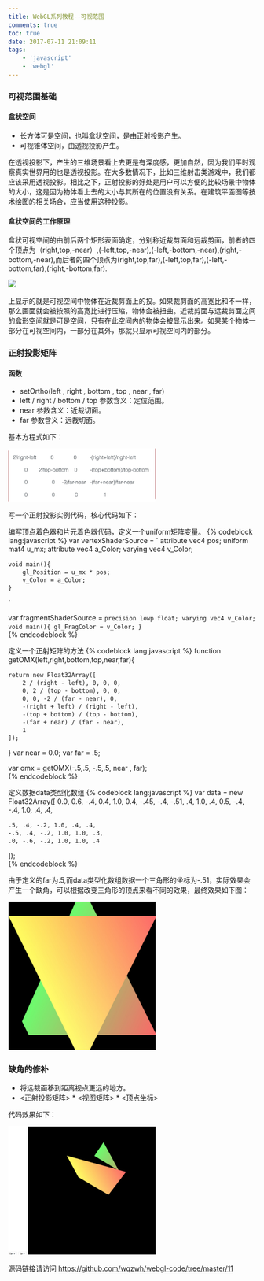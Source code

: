 ```yaml
---
title: WebGL系列教程--可视范围
comments: true
toc: true
date: 2017-07-11 21:09:11
tags:
    - 'javascript'
    - 'webgl'
---
```


### 可视范围基础

#### 盒状空间

* 长方体可是空间，也叫盒状空间，是由正射投影产生。
* 可视锥体空间，由透视投影产生。

在透视投影下，产生的三维场景看上去更是有深度感，更加自然，因为我们平时观察真实世界用的也是透视投影。在大多数情况下，比如三维射击类游戏中，我们都应该采用透视投影。相比之下，正射投影的好处是用户可以方便的比较场景中物体的大小，这是因为物体看上去的大小与其所在的位置没有关系。在建筑平面图等技术绘图的相关场合，应当使用这种投影。

<!-- more -->

#### 盒状空间的工作原理

盒状可视空间的由前后两个矩形表面确定，分别称近裁剪面和远裁剪面，前者的四个顶点为（right,top,-near）,(-left,top,-near),(-left,-bottom,-near),(right,-bottom,-near),而后者的四个顶点为(right,top,far),(-left,top,far),(-left,-bottom,far),(right,-bottom,far).

<img width="300" src="webgl-2017-07-11/1.jpeg"/>

<canvas>上显示的就是可视空间中物体在近裁剪面上的投。如果裁剪面的高宽比和<canvas>不一样，那么画面就会被按照<canvas>的高宽比进行压缩，物体会被扭曲。近裁剪面与远裁剪面之间的盒形空间就是可是空间，只有在此空间内的物体会被显示出来。如果某个物体一部分在可视空间内，一部分在其外，那就只显示可视空间内的部分。

### 正射投影矩阵

#### 函数

* setOrtho(left , right , bottom , top , near , far)
* left / right / bottom / top 参数含义：定位范围。
* near  参数含义：近裁切面。
* far  参数含义：远裁切面。

基本方程式如下：

<img width="300" src="webgl-2017-07-11/2.jpeg"/>

写一个正射投影实例代码，核心代码如下：

编写顶点着色器和片元着色器代码，定义一个uniform矩阵变量。
{% codeblock lang:javascript %}
var vertexShaderSource = `
    attribute vec4 pos;
    uniform mat4 u_mx;
    attribute vec4 a_Color;
    varying vec4 v_Color;

    void main(){
        gl_Position = u_mx * pos;
        v_Color = a_Color;
    }
`

var fragmentShaderSource = `
    precision lowp float;
    varying vec4 v_Color;
    void main(){
        gl_FragColor = v_Color;
    }
`  
{% endcodeblock %}

定义一个正射矩阵的方法
{% codeblock lang:javascript %}
function getOMX(left,right,bottom,top,near,far){

    return new Float32Array([
        2 / (right - left), 0, 0, 0,
        0, 2 / (top - bottom), 0, 0,
        0, 0, -2 / (far - near), 0,
        -(right + left) / (right - left),
        -(top + bottom) / (top - bottom),
        -(far + near) / (far - near),
        1
    ]);

}
var near = 0.0;
var far = .5;

var omx = getOMX(-.5,.5, -.5,.5, near , far);    
{% endcodeblock %}


定义数据data类型化数组
{% codeblock lang:javascript %}
var data = new Float32Array([
    0.0, 0.6, -.4, 0.4, 1.0, 0.4,
    -.45, -.4, -.51, .4, 1.0, .4,
    0.5, -.4, -.4, 1.0, .4, .4,

    .5, .4, -.2, 1.0, .4, .4,
    -.5, .4, -.2, 1.0, 1.0, .3,
    .0, -.6, -.2, 1.0, 1.0, .4
]);   
{% endcodeblock %}

由于定义的far为.5,而data类型化数组数据一个三角形的坐标为-.51，实际效果会产生一个缺角，可以根据改变三角形的顶点来看不同的效果，最终效果如下图：

<img width="300" src="webgl-2017-07-11/3.jpeg"/>

### 缺角的修补

* 将远裁面移到距离视点更远的地方。
* <正射投影矩阵> * <视图矩阵> * <顶点坐标>

代码效果如下：

<img width="300" src="webgl-2017-07-11/4.jpeg"/>

源码链接请访问 https://github.com/wqzwh/webgl-code/tree/master/11